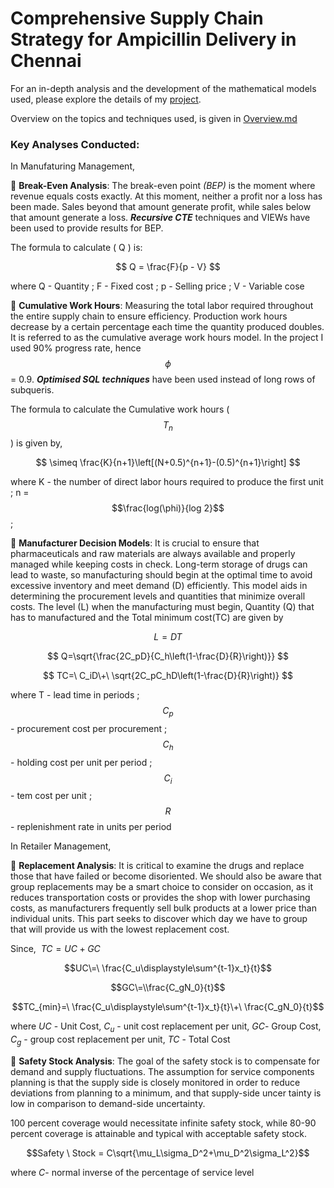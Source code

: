 # Comprehensive Supply Chain Strategy for Ampicillin Delivery in Chennai 

For an in-depth analysis and the development of the mathematical models used, please explore the details of my [project](https://drive.google.com/file/d/1o-VWM3CXqsH7KAjNRYN_PLMT2Md5Pbpi/view?usp=sharing).

Overview on the topics and techniques used, is given in [Overview.md](https://github.com/NilavathaniAP/MyProjects/blob/main/Supply%20Chain%20Management/Overview.md)

### Key Analyses Conducted:

In Manufaturing Management,

🔹 **Break-Even Analysis**:  The break-even point *(BEP)* is the moment where
 revenue equals costs exactly. At this moment, neither a profit nor a loss has been made.
 Sales beyond that amount generate profit, while sales below that amount generate a loss. ***Recursive CTE*** techniques and VIEWs have been used to provide results for BEP.

The formula to calculate \( Q \) is:

$$
Q = \frac{F}{p - V}
$$

where Q - Quantity ; F - Fixed cost ; p - Selling price ; V - Variable cose

🔹 **Cumulative Work Hours**: Measuring the total labor required throughout the entire supply chain to ensure efficiency. 
Production work hours decrease by a certain percentage each time the quantity produced
 doubles. It is referred to as the cumulative average work hours model. In the project I used 90% progress rate, hence $$\phi$$ = 0.9.
 ***Optimised SQL techniques*** have been used instead of long rows of subqueris.
 
 The 
 formula to calculate the Cumulative work hours ($$T_n$$) is given by,

$$
\simeq \frac{K}{n+1}\left[(N+0.5)^{n+1}-(0.5)^{n+1}\right]
$$

where K - the number of direct
 labor hours required to produce the first unit ; n = $$\frac{log(\phi)}{log 2}$$ ; 

🔹 **Manufacturer Decision Models**:  It is crucial to ensure that pharmaceuticals and raw materials are always available and 
properly managed while keeping costs in check. Long-term storage of drugs can lead to waste, so manufacturing should begin at 
the optimal time to avoid excessive inventory and meet demand (D) efficiently. This model aids in determining the procurement 
levels and quantities that minimize overall costs. The level (L) when the manufacturing must begin, Quantity (Q) that has to manufactured 
and the Total minimum cost(TC) are given by 

$$
L = DT
$$

$$
Q=\sqrt{\frac{2C_pD}{C_h\left(1-\frac{D}{R}\right)}}
$$

$$
TC=\ C_iD\+\ \sqrt{2C_pC_hD\left(1-\frac{D}{R}\right)}
$$

where T - lead time in periods ; $$C_p$$ - procurement cost per procurement ; $$C_h$$ - holding cost per unit per period ; $$C_i$$ - tem cost per unit ; $$R$$ - replenishment rate in units per period

In Retailer Management,

🔸 **Replacement Analysis**:  It is critical to examine the drugs and
 replace those that have failed or become disoriented. We should also be aware that group
 replacements may be a smart choice to consider on occasion, as it reduces transportation
 costs or provides the shop with lower purchasing costs, as manufacturers frequently sell
 bulk products at a lower price than individual units. This part seeks to discover which day we have to 
 group that will provide us with the  lowest replacement cost.

 Since, $\ TC=UC+GC$

 $$UC\=\ \frac{C_u\displaystyle\sum^{t-1}x_t}{t}$$

 $$GC\=\\frac{C_gN_0}{t}$$

 $$TC_{min}=\ \frac{C_u\displaystyle\sum^{t-1}x_t}{t}\+\ \frac{C_gN_0}{t}$$

where $UC$ - Unit Cost, $C_u$ - unit cost replacement per unit, $GC$- Group Cost, $C_g$ - group cost replacement per unit, $TC$ - Total Cost

🔸 **Safety Stock Analysis**:  The goal of the safety stock is to compensate for demand and supply fluctuations. The
 assumption for service components planning is that the supply side is closely monitored
 in order to reduce deviations from planning to a minimum, and that supply-side uncer
tainty is low in comparison to demand-side uncertainty.

100 percent
 coverage would necessitate infinite safety stock, while 80-90 percent coverage is attainable
 and typical with acceptable safety stock.

 $$Safety \ Stock = C\sqrt{\mu_L\sigma_D^2+\mu_D^2\sigma_L^2}$$

 where $C$- normal inverse of the percentage of service level
